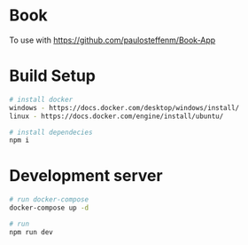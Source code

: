 # Book

To use with https://github.com/paulosteffenm/Book-App

# Build Setup

```bash
# install docker
windows - https://docs.docker.com/desktop/windows/install/
linux - https://docs.docker.com/engine/install/ubuntu/
```

```bash
# install dependecies
npm i
```


# Development server
```bash
# run docker-compose
docker-compose up -d
```
```bash
# run
npm run dev
```
